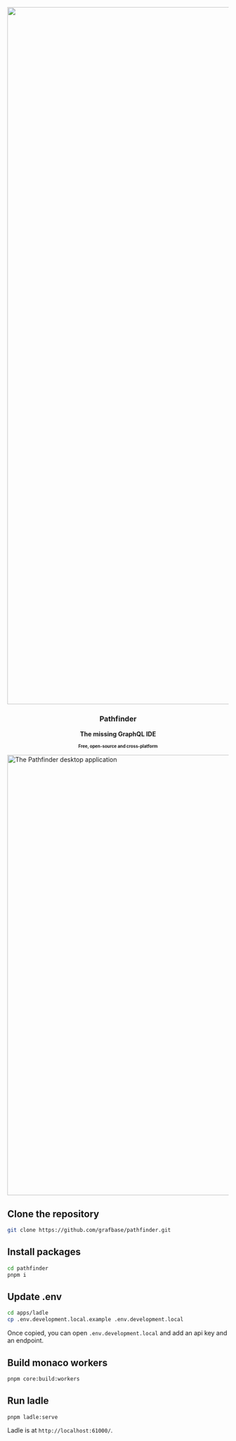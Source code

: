<p align="center">
  <img width="1583" alt="Pathfinder" src="https://github.com/grafbase/pathfinder/assets/4585/8ab41ae3-81a9-4d0c-99ff-c46dd6adf422">
    <h3 align="center">Pathfinder</h3>
    <p align="center"><b>The missing GraphQL IDE</b></p>
    <p align="center"><sub><sup><b>Free, open-source and cross-platform</b></sup></sub></p>
    <img width="1000" src="https://github.com/grafbase/pathfinder/assets/4585/0eff5bcf-be3a-4028-beb2-6332c0ba19aa" alt="The Pathfinder desktop application" />
</p>



## Clone the repository

```bash
git clone https://github.com/grafbase/pathfinder.git
```

## Install packages

```bash
cd pathfinder
pnpm i
```

## Update .env

```bash
cd apps/ladle
cp .env.development.local.example .env.development.local
```

Once copied, you can open `.env.development.local` and add an api key and an endpoint.

## Build monaco workers

```bash
pnpm core:build:workers
```

## Run ladle

```bash
pnpm ladle:serve
```

Ladle is at `http://localhost:61000/`.
